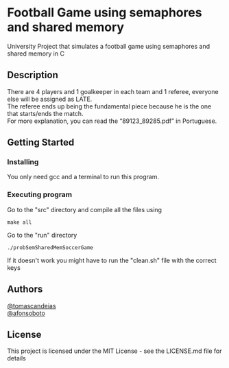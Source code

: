 # Football Game using semaphores and shared memory
University Project that simulates a football game using semaphores and shared memory in C

## Description
There are 4 players and 1 goalkeeper in each team and 1 referee, everyone else will be assigned as LATE.  
The referee ends up being the fundamental piece because he is the one that starts/ends the match.  
For more explanation, you can read the “89123_89285.pdf” in Portuguese.  

## Getting Started

### Installing

You only need gcc and a terminal to run this program.

### Executing program
Go to the "src" directory and compile all the files using
```
make all
```
Go to the "run" directory
```
./probSemSharedMemSoccerGame
```

If it doesn't work you might have to run the "clean.sh" file with the correct keys

## Authors

[@tomascandeias](https://www.linkedin.com/in/tomascandeias/)  
[@afonsoboto](https://www.linkedin.com/in/afonso-boto/)

## License

This project is licensed under the MIT License - see the LICENSE.md file for details
